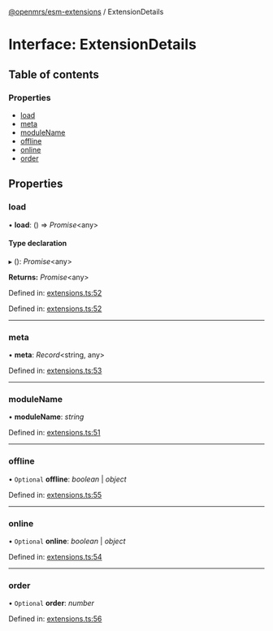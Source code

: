[@openmrs/esm-extensions](../API.md) / ExtensionDetails

# Interface: ExtensionDetails

## Table of contents

### Properties

- [load](extensiondetails.md#load)
- [meta](extensiondetails.md#meta)
- [moduleName](extensiondetails.md#modulename)
- [offline](extensiondetails.md#offline)
- [online](extensiondetails.md#online)
- [order](extensiondetails.md#order)

## Properties

### load

• **load**: () => *Promise*<any\>

#### Type declaration

▸ (): *Promise*<any\>

**Returns:** *Promise*<any\>

Defined in: [extensions.ts:52](https://github.com/openmrs/openmrs-esm-core/blob/master/packages/framework/esm-extensions/src/extensions.ts#L52)

Defined in: [extensions.ts:52](https://github.com/openmrs/openmrs-esm-core/blob/master/packages/framework/esm-extensions/src/extensions.ts#L52)

___

### meta

• **meta**: *Record*<string, any\>

Defined in: [extensions.ts:53](https://github.com/openmrs/openmrs-esm-core/blob/master/packages/framework/esm-extensions/src/extensions.ts#L53)

___

### moduleName

• **moduleName**: *string*

Defined in: [extensions.ts:51](https://github.com/openmrs/openmrs-esm-core/blob/master/packages/framework/esm-extensions/src/extensions.ts#L51)

___

### offline

• `Optional` **offline**: *boolean* \| *object*

Defined in: [extensions.ts:55](https://github.com/openmrs/openmrs-esm-core/blob/master/packages/framework/esm-extensions/src/extensions.ts#L55)

___

### online

• `Optional` **online**: *boolean* \| *object*

Defined in: [extensions.ts:54](https://github.com/openmrs/openmrs-esm-core/blob/master/packages/framework/esm-extensions/src/extensions.ts#L54)

___

### order

• `Optional` **order**: *number*

Defined in: [extensions.ts:56](https://github.com/openmrs/openmrs-esm-core/blob/master/packages/framework/esm-extensions/src/extensions.ts#L56)
